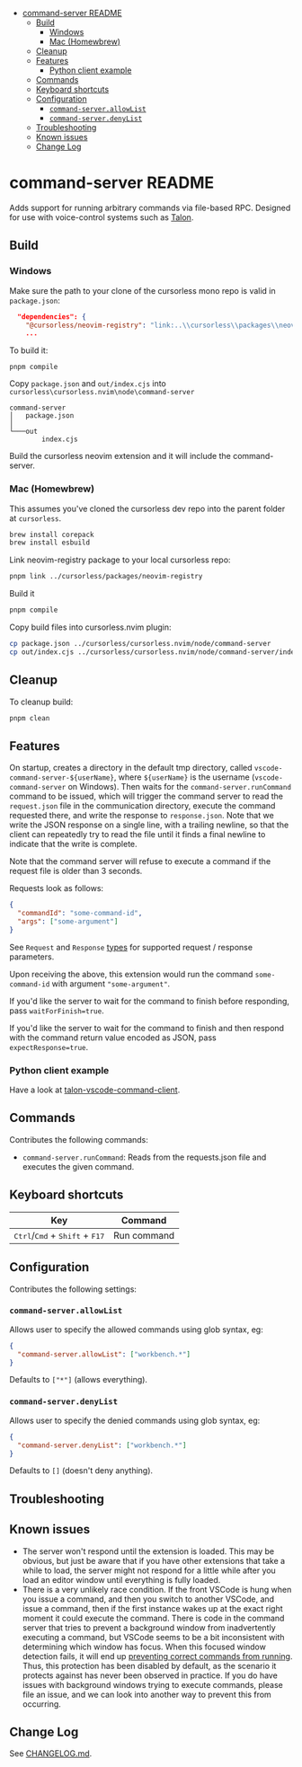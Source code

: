 <!-- vim-markdown-toc GFM -->

- [command-server README](#command-server-readme)
  - [Build](#build)
    - [Windows](#windows)
    - [Mac (Homewbrew)](#mac-homewbrew)
  - [Cleanup](#cleanup)
  - [Features](#features)
    - [Python client example](#python-client-example)
  - [Commands](#commands)
  - [Keyboard shortcuts](#keyboard-shortcuts)
  - [Configuration](#configuration)
    - [`command-server.allowList`](#command-serverallowlist)
    - [`command-server.denyList`](#command-serverdenylist)
  - [Troubleshooting](#troubleshooting)
  - [Known issues](#known-issues)
  - [Change Log](#change-log)

<!-- vim-markdown-toc -->

# command-server README

Adds support for running arbitrary commands via file-based RPC. Designed for
use with voice-control systems such as [Talon](https://talonvoice.com/).

## Build

### Windows

Make sure the path to your clone of the cursorless mono repo is valid in `package.json`:

```json
  "dependencies": {
    "@cursorless/neovim-registry": "link:..\\cursorless\\packages\\neovim-registry",
    ...
```

To build it:

```
pnpm compile
```

Copy `package.json` and `out/index.cjs` into `cursorless\cursorless.nvim\node\command-server`

```
command-server
│   package.json
│
└───out
        index.cjs
```

Build the cursorless neovim extension and it will include the command-server.

### Mac (Homewbrew)

This assumes you've cloned the cursorless dev repo into the parent folder at `cursorless`.

```bash
brew install corepack
brew install esbuild
```

Link neovim-registry package to your local cursorless repo:

```bash
pnpm link ../cursorless/packages/neovim-registry
```

Build it

```bash
pnpm compile
```

Copy build files into cursorless.nvim plugin:

```bash
cp package.json ../cursorless/cursorless.nvim/node/command-server
cp out/index.cjs ../cursorless/cursorless.nvim/node/command-server/index/
```


## Cleanup

To cleanup build:

```bash
pnpm clean
```

## Features

On startup, creates a directory in the default tmp directory, called
`vscode-command-server-${userName}`, where `${userName}` is the username (`vscode-command-server` on Windows). Then
waits for the `command-server.runCommand` command to be issued, which will
trigger the command server to read the `request.json` file in the communication
directory, execute the command requested there, and write the response to
`response.json`. Note that we write the JSON response on a single line, with a
trailing newline, so that the client can repeatedly try to read the file until
it finds a final newline to indicate that the write is complete.

Note that the command server will refuse to execute a command if the request file is older than 3 seconds.

Requests look as follows:

```json
{
  "commandId": "some-command-id",
  "args": ["some-argument"]
}
```

See `Request` and `Response` [types](src/types.ts) for supported request / response parameters.

Upon receiving the above, this extension would run the command
`some-command-id` with argument `"some-argument"`.

If you'd like the server to wait for the command to finish before responding,
pass `waitForFinish=true`.

If you'd like the server to wait for the command to finish and then respond
with the command return value encoded as JSON, pass `expectResponse=true`.

### Python client example

Have a look at
[talon-vscode-command-client](https://github.com/pokey/talon-vscode-command-client).

## Commands

Contributes the following commands:

- `command-server.runCommand`: Reads from the requests.json file and executes the given command.

## Keyboard shortcuts

| Key                                                                | Command     |
| ------------------------------------------------------------------ | ----------- |
| <kbd>Ctrl</kbd>/<kbd>Cmd</kbd> + <kbd>Shift</kbd> + <kbd>F17</kbd> | Run command |

## Configuration

Contributes the following settings:

### `command-server.allowList`

Allows user to specify the allowed commands using glob syntax, eg:

```json
{
  "command-server.allowList": ["workbench.*"]
}
```

Defaults to `["*"]` (allows everything).

### `command-server.denyList`

Allows user to specify the denied commands using glob syntax, eg:

```json
{
  "command-server.denyList": ["workbench.*"]
}
```

Defaults to `[]` (doesn't deny anything).

## Troubleshooting

## Known issues

- The server won't respond until the extension is loaded. This may be obvious,
  but just be aware that if you have other extensions that take a while to
  load, the server might not respond for a little while after you load an
  editor window until everything is fully loaded.
- There is a very unlikely race condition. If the front VSCode is hung
  when you issue a command, and then you switch to another VSCode, and issue a
  command, then if the first instance wakes up at the exact right moment it
  could execute the command. There is code in the command server that tries to
  prevent a background window from inadvertently executing a command, but
  VSCode seems to be a bit inconsistent with determining which window has
  focus. When this focused window detection fails, it will end up [preventing
  correct commands from running](https://github.com/knausj85/knausj_talon/issues/466). Thus, this protection has been disabled by
  default, as the scenario it protects against has never been observed in practice. If you do have issues with background windows trying to execute
  commands, please file an issue, and we can look into another way to prevent
  this from occurring.

## Change Log

See [CHANGELOG.md](CHANGELOG.md).
